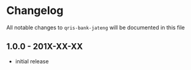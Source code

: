 # Changelog

All notable changes to `qris-bank-jateng` will be documented in this file

## 1.0.0 - 201X-XX-XX

- initial release
